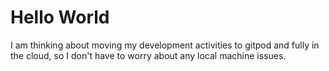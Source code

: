 # Hello World

I am thinking about moving my development activities to gitpod and fully in the cloud, so I don't have to worry about any local machine issues.